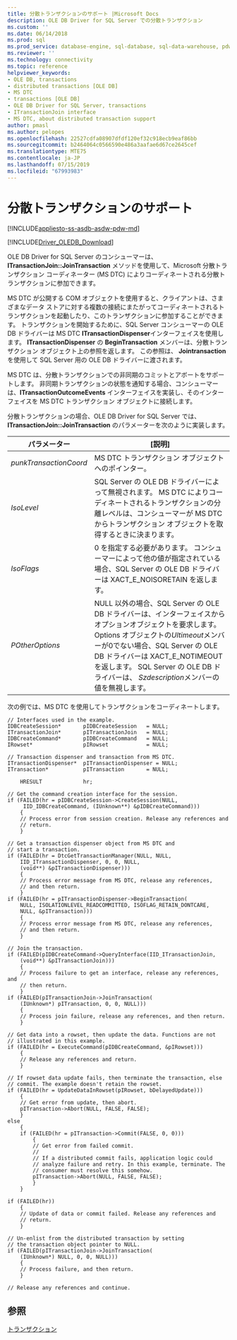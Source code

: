 ```yaml
---
title: 分散トランザクションのサポート |Microsoft Docs
description: OLE DB Driver for SQL Server での分散トランザクション
ms.custom: ''
ms.date: 06/14/2018
ms.prod: sql
ms.prod_service: database-engine, sql-database, sql-data-warehouse, pdw
ms.reviewer: ''
ms.technology: connectivity
ms.topic: reference
helpviewer_keywords:
- OLE DB, transactions
- distributed transactions [OLE DB]
- MS DTC
- transactions [OLE DB]
- OLE DB Driver for SQL Server, transactions
- ITransactionJoin interface
- MS DTC, about distributed transaction support
author: pmasl
ms.author: pelopes
ms.openlocfilehash: 22527cdfa08907dfdf120ef32c918ecb9eaf86bb
ms.sourcegitcommit: b2464064c0566590e486a3aafae6d67ce2645cef
ms.translationtype: MTE75
ms.contentlocale: ja-JP
ms.lasthandoff: 07/15/2019
ms.locfileid: "67993983"
---
```

# <a name="supporting-distributed-transactions"></a>分散トランザクションのサポート
[!INCLUDE[appliesto-ss-asdb-asdw-pdw-md](../../../includes/appliesto-ss-asdb-asdw-pdw-md.md)]

[!INCLUDE[Driver_OLEDB_Download](../../../includes/driver_oledb_download.md)]

  OLE DB Driver for SQL Server のコンシューマーは、**ITransactionJoin::JoinTransaction** メソッドを使用して、Microsoft 分散トランザクション コーディネーター (MS DTC) によりコーディネートされる分散トランザクションに参加できます。  
  
 MS DTC が公開する COM オブジェクトを使用すると、クライアントは、さまざまなデータ ストアに対する複数の接続にまたがってコーディネートされるトランザクションを起動したり、このトランザクションに参加することができます。 トランザクションを開始するために、SQL Server コンシューマーの OLE DB ドライバーは MS DTC **ITransactionDispenser**インターフェイスを使用します。 **ITransactionDispenser** の **BeginTransaction** メンバーは、分散トランザクション オブジェクト上の参照を返します。 この参照は、 **Jointransaction**を使用して SQL Server 用の OLE DB ドライバーに渡されます。  
  
 MS DTC は、分散トランザクションでの非同期のコミットとアボートをサポートします。 非同期トランザクションの状態を通知する場合、コンシューマーは、**ITransactionOutcomeEvents** インターフェイスを実装し、そのインターフェイスを MS DTC トランザクション オブジェクトに接続します。  
  
 分散トランザクションの場合、OLE DB Driver for SQL Server では、**ITransactionJoin::JoinTransaction** のパラメーターを次のように実装します。  
  
|パラメーター|[説明]|  
|---------------|-----------------|  
|*punkTransactionCoord*|MS DTC トランザクション オブジェクトへのポインター。|  
|*IsoLevel*|SQL Server の OLE DB ドライバーによって無視されます。 MS DTC によりコーディネートされるトランザクションの分離レベルは、コンシューマーが MS DTC からトランザクション オブジェクトを取得するときに決まります。|  
|*IsoFlags*|0 を指定する必要があります。 コンシューマーによって他の値が指定されている場合、SQL Server の OLE DB ドライバーは XACT_E_NOISORETAIN を返します。|  
|*POtherOptions*|NULL 以外の場合、SQL Server の OLE DB ドライバーは、インターフェイスからオプションオブジェクトを要求します。 Options オブジェクトの*Ultimeout*メンバーが0でない場合、SQL Server の OLE DB ドライバーは XACT_E_NOTIMEOUT を返します。 SQL Server の OLE DB ドライバーは、 *Szdescription*メンバーの値を無視します。|  
  
 次の例では、MS DTC を使用してトランザクションをコーディネートします。  
  
```  
// Interfaces used in the example.  
IDBCreateSession*       pIDBCreateSession   = NULL;  
ITransactionJoin*       pITransactionJoin   = NULL;  
IDBCreateCommand*       pIDBCreateCommand   = NULL;  
IRowset*                pIRowset            = NULL;  
  
// Transaction dispenser and transaction from MS DTC.  
ITransactionDispenser*  pITransactionDispenser = NULL;  
ITransaction*           pITransaction       = NULL;  
  
    HRESULT             hr;  
  
// Get the command creation interface for the session.  
if (FAILED(hr = pIDBCreateSession->CreateSession(NULL,  
     IID_IDBCreateCommand, (IUnknown**) &pIDBCreateCommand)))  
    {  
    // Process error from session creation. Release any references and  
    // return.  
    }  
  
// Get a transaction dispenser object from MS DTC and  
// start a transaction.  
if (FAILED(hr = DtcGetTransactionManager(NULL, NULL,  
    IID_ITransactionDispenser, 0, 0, NULL,  
    (void**) &pITransactionDispenser)))  
    {  
    // Process error message from MS DTC, release any references,  
    // and then return.  
    }  
if (FAILED(hr = pITransactionDispenser->BeginTransaction(  
    NULL, ISOLATIONLEVEL_READCOMMITTED, ISOFLAG_RETAIN_DONTCARE,  
    NULL, &pITransaction)))  
    {  
    // Process error message from MS DTC, release any references,  
    // and then return.  
    }  
  
// Join the transaction.  
if (FAILED(pIDBCreateCommand->QueryInterface(IID_ITransactionJoin,  
    (void**) &pITransactionJoin)))  
    {  
    // Process failure to get an interface, release any references, and  
    // then return.  
    }  
if (FAILED(pITransactionJoin->JoinTransaction(  
    (IUnknown*) pITransaction, 0, 0, NULL)))  
    {  
    // Process join failure, release any references, and then return.  
    }  
  
// Get data into a rowset, then update the data. Functions are not  
// illustrated in this example.  
if (FAILED(hr = ExecuteCommand(pIDBCreateCommand, &pIRowset)))  
    {  
    // Release any references and return.  
    }  
  
// If rowset data update fails, then terminate the transaction, else  
// commit. The example doesn't retain the rowset.  
if (FAILED(hr = UpdateDataInRowset(pIRowset, bDelayedUpdate)))  
    {  
    // Get error from update, then abort.  
    pITransaction->Abort(NULL, FALSE, FALSE);  
    }  
else  
    {  
    if (FAILED(hr = pITransaction->Commit(FALSE, 0, 0)))  
        {  
        // Get error from failed commit.  
        //  
        // If a distributed commit fails, application logic could  
        // analyze failure and retry. In this example, terminate. The   
        // consumer must resolve this somehow.  
        pITransaction->Abort(NULL, FALSE, FALSE);  
        }  
    }  
  
if (FAILED(hr))  
    {  
    // Update of data or commit failed. Release any references and  
    // return.  
    }  
  
// Un-enlist from the distributed transaction by setting   
// the transaction object pointer to NULL.  
if (FAILED(pITransactionJoin->JoinTransaction(  
    (IUnknown*) NULL, 0, 0, NULL)))  
    {  
    // Process failure, and then return.  
    }  
  
// Release any references and continue.  
```  
  
## <a name="see-also"></a>参照  
 [トランザクション](../../oledb/ole-db-transactions/transactions.md)  
  
  
